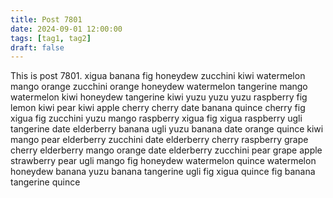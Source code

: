```yaml
---
title: Post 7801
date: 2024-09-01 12:00:00
tags: [tag1, tag2]
draft: false
---
```

This is post 7801.
xigua
banana
fig
honeydew
zucchini
kiwi
watermelon
mango
orange
zucchini
orange
honeydew
watermelon
tangerine
mango
watermelon
kiwi
honeydew
tangerine
kiwi
yuzu
yuzu
yuzu
raspberry
fig
lemon
kiwi
pear
kiwi
apple
cherry
cherry
date
banana
quince
cherry
fig
xigua
fig
zucchini
yuzu
mango
raspberry
xigua
fig
xigua
raspberry
ugli
tangerine
date
elderberry
banana
ugli
yuzu
banana
date
orange
quince
kiwi
mango
pear
elderberry
zucchini
date
elderberry
cherry
raspberry
grape
cherry
elderberry
mango
orange
date
elderberry
zucchini
pear
grape
apple
strawberry
pear
ugli
mango
fig
honeydew
watermelon
quince
watermelon
honeydew
banana
yuzu
banana
tangerine
ugli
fig
xigua
quince
fig
banana
tangerine
quince
